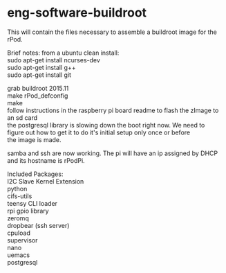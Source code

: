# eng-software-buildroot

This will contain the files necessary to assemble a buildroot image for the rPod.

Brief notes:
from a ubuntu clean install: <br>
sudo apt-get install ncurses-dev <br>
sudo apt-get install g++ <br>
sudo apt-get install git <br>

grab buildroot 2015.11 <br>
make rPod_defconfig <br>
make<br>
follow instructions in the raspberry pi board readme to flash the zImage to an sd card <br>
the postgresql library is slowing down the boot right now. We need to<br>
figure out how to get it to do it's initial setup only once or before<br>
the image is made.

samba and ssh are now working. The pi will have an ip assigned by DHCP and its
hostname is rPodPi.

Included Packages: <br>
I2C Slave Kernel Extension <br>
python <br>
cifs-utils <br>
teensy CLI loader <br>
rpi gpio library <br>
zeromq <br>
dropbear (ssh server) <br>
cpuload <br>
supervisor <br>
nano <br>
uemacs <br>
postgresql <br>
